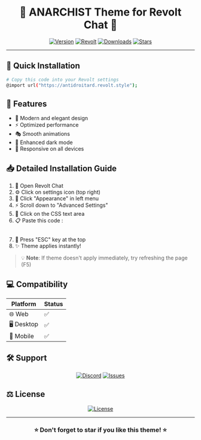 <div align="center">

# 🌌 ANARCHIST Theme for Revolt Chat 🌌


[![Version](https://img.shields.io/badge/VERSION-1.0.0-e535ab?style=for-the-badge&labelColor=black)](https://github.com/AnARCHIS12/antidroitard-)
[![Revolt](https://img.shields.io/badge/REVOLT-COMPATIBLE-ff4655?style=for-the-badge&labelColor=black&logo=revolt.chat)](https://revolt.chat)
[![Downloads](https://img.shields.io/badge/DOWNLOADS-1K+-00ff00?style=for-the-badge&labelColor=black)](https://github.com/AnARCHIS12/antidroitard-)
[![Stars](https://img.shields.io/badge/⭐_STARS-50+-FFD700?style=for-the-badge&labelColor=black)](https://github.com/AnARCHIS12/antidroitard-)

---

</div>

## 🚀 Quick Installation

```bash
# Copy this code into your Revolt settings
@import url("https://antidroitard.revolt.style");
```

## 🎨 Features

- 🌈 Modern and elegant design
- ⚡ Optimized performance
- 🎭 Smooth animations
- 🌙 Enhanced dark mode
- 📱 Responsive on all devices

## 📥 Detailed Installation Guide

1. 🔧 Open Revolt Chat
2. ⚙️ Click on settings icon (top right)
3. 🎨 Click "Appearance" in left menu
4. ⚡ Scroll down to "Advanced Settings"
5. 📝 Click on the CSS text area
6. 📋 Paste this code :
```css

```
7. 💾 Press "ESC" key at the top 
8. ✨ Theme applies instantly!

> 💡 **Note**: If theme doesn't apply immediately, try refreshing the page (F5)

## 💻 Compatibility

| Platform | Status |
|----------|--------|
| 🌐 Web | ✅ |
| 🖥️ Desktop | ✅ |
| 📱 Mobile | ✅ |

## 🛠️ Support

<div align="center">

[![Discord](https://img.shields.io/badge/DISCORD-Support-5865F2?style=for-the-badge&logo=discord&logoColor=white&labelColor=black)](https://discord.gg/support)
[![Issues](https://img.shields.io/badge/GITHUB-Issues-ff4655?style=for-the-badge&logo=github&logoColor=white&labelColor=black)](https://github.com/issues)

</div>

## ⚖️ License

<div align="center">

[![License](https://img.shields.io/badge/LICENSE-MIT-blue?style=for-the-badge&labelColor=black)](LICENSE)

</div>

---

<div align="center">

### ⭐ Don't forget to star if you like this theme! ⭐

</div>

